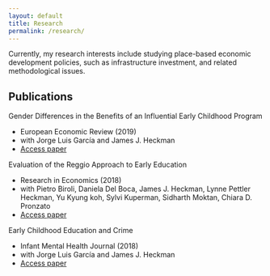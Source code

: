 ```yaml
---
layout: default
title: Research
permalink: /research/
---
```


Currently, my research interests include studying place-based economic development policies, such as infrastructure investment, and related methodological issues.

## Publications

Gender Differences in the Benefits of an Influential Early Childhood Program 
* European Economic Review (2019)
* with Jorge Luis García and James J. Heckman
* [Access paper](https://www.sciencedirect.com/science/article/abs/pii/S0014292118300953)

Evaluation of the Reggio Approach to Early Education 
* Research in Economics (2018)
* with Pietro Biroli, Daniela Del Boca, James J. Heckman, Lynne Pettler Heckman, Yu Kyung koh, Sylvi Kuperman, Sidharth Moktan, Chiara D. Pronzato
* [Access paper](https://www.sciencedirect.com/science/article/pii/S1090944317301643)

Early Childhood Education and Crime 
* Infant Mental Health Journal (2018)
* with Jorge Luis García and James J. Heckman
* [Access paper](https://onlinelibrary.wiley.com/doi/abs/10.1002/imhj.21759)


